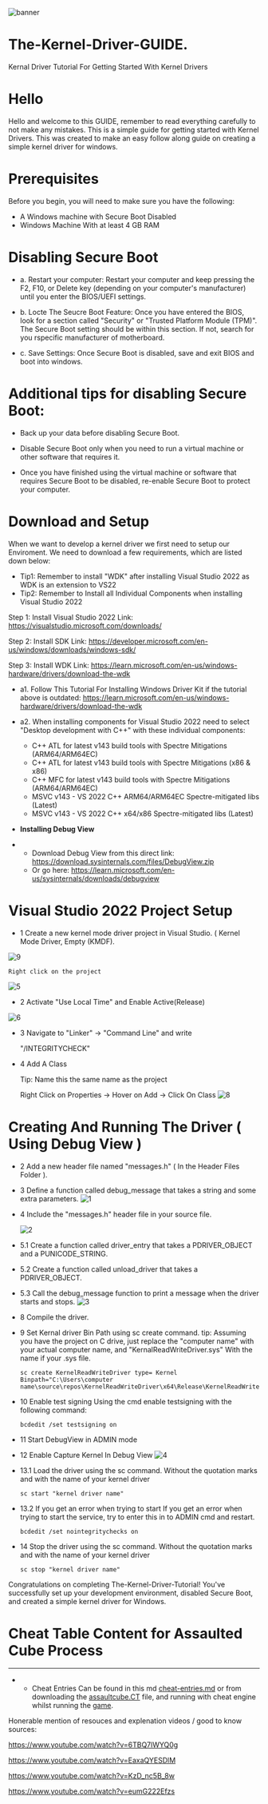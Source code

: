 ![banner](https://github.com/CollinEdward/The-Kernel-Driver-Tutorial/assets/66748817/998669c2-d062-4ce0-a671-2917e84058ca)

# The-Kernel-Driver-GUIDE.

Kernal Driver Tutorial For Getting Started With Kernel Drivers

# Hello
Hello and welcome to this GUIDE, remember to read everything carefully to not make any mistakes.
This is a simple guide for getting started with Kernel Drivers. 
This was created to make an easy follow along guide on creating a simple kernel driver for windows. 

# Prerequisites

Before you begin, you will need to make sure you have the following:

- A Windows machine with Secure Boot Disabled
- Windows Machine With at least 4 GB RAM

# Disabling Secure Boot

- a. Restart your computer: Restart your computer and keep pressing the F2, F10, or Delete key (depending on your computer's manufacturer) until you enter the BIOS/UEFI settings.

- b. Locte The Seucre Boot Feature: Once you have entered the BIOS, look for a section called "Security" or "Trusted Platform Module (TPM)". The Secure Boot setting should be within this section. If not, search for you rspecific manufacturer of motherboard. 

- c. Save Settings: Once Secure Boot is disabled, save and exit BIOS and boot into windows. 

# Additional tips for disabling Secure Boot:

- Back up your data before disabling Secure Boot.

- Disable Secure Boot only when you need to run a virtual machine or other software that requires it.

- Once you have finished using the virtual machine or software that requires Secure Boot to be disabled, re-enable Secure Boot to protect your computer.

# Download and Setup

When we want to develop a kernel driver we first need to setup our Enviroment.
We need to download a few requirements, which are listed down below:

 * Tip1: Remember to install "WDK" after installing Visual Studio 2022 as WDK is an extension to VS22
 * Tip2: Remember to Install all Individual Components when installing Visual Studio 2022

Step 1: Install Visual Studio 2022	Link: https://visualstudio.microsoft.com/downloads/

Step 2: Install SDK	Link: https://developer.microsoft.com/en-us/windows/downloads/windows-sdk/

Step 3: Install WDK	Link: https://learn.microsoft.com/en-us/windows-hardware/drivers/download-the-wdk

- a1. Follow This Tutorial For Installing Windows Driver Kit if the tutorial above is outdated: https://learn.microsoft.com/en-us/windows-hardware/drivers/download-the-wdk
- a2. When installing components for Visual Studio 2022 need to select "Desktop development with C++" with these individual components:
  
  - C++ ATL for latest v143 build tools with Spectre Mitigations (ARM64/ARM64EC)
  - C++ ATL for latest v143 build tools with Spectre Mitigations (x86 & x86)
  - C++ MFC for latest v143 build tools with Spectre Mitigations (ARM64/ARM64EC)
  - MSVC v143 - VS 2022 C++ ARM64/ARM64EC Spectre-mitigated libs (Latest)
  - MSVC v143 - VS 2022 C++ x64/x86 Spectre-mitigated libs (Latest)

- **Installing Debug View**
- * Download Debug View from this direct link: https://download.sysinternals.com/files/DebugView.zip
  * Or go here: https://learn.microsoft.com/en-us/sysinternals/downloads/debugview


# Visual Studio 2022 Project Setup 
  - 1 Create a new kernel mode driver project in Visual Studio. ( Kernel Mode Driver, Empty (KMDF).

  ![9](https://github.com/CollinEdward/The-Kernel-Driver-Tutorial/assets/66748817/51d10f13-6859-4d0b-876c-084859c57651)




    Right click on the project
    
  ![5](https://github.com/CollinEdward/The-Kernel-Driver-Tutorial/assets/66748817/5d1dd955-ca81-4faf-be77-d41adca4c1ec)
  
  - 2 Activate "Use Local Time" and Enable Active(Release)
  
  ![6](https://github.com/CollinEdward/The-Kernel-Driver-Tutorial/assets/66748817/44acad7f-24b8-4fdd-b756-b9631a7b4f61)

  - 3 Navigate to "Linker" -> "Command Line" and write

    "/INTEGRITYCHECK"

  - 4 Add A Class

    Tip: Name this the same name as the project
    
    Right Click on Properties -> Hover on Add -> Click On Class
    ![8](https://github.com/CollinEdward/The-Kernel-Driver-Tutorial/assets/66748817/ec977ceb-d804-4473-9b13-9b9bbc453c77)

  
# Creating And Running The Driver ( Using Debug View ) 

- 2 Add a new header file named "messages.h" ( In the Header Files Folder ).
- 3 Define a function called debug_message that takes a string and some extra parameters.
  ![1](https://github.com/CollinEdward/The-Kernel-Driver-Tutorial/assets/66748817/b111f975-b64c-4655-86a2-99a4e0c8a54c)

   
- 4 Include the "messages.h" header file in your source file.

  ![2](https://github.com/CollinEdward/The-Kernel-Driver-Tutorial/assets/66748817/84ad28b7-291d-4f9e-93b4-873f4d95e5e0)

- 5.1 Create a function called driver_entry that takes a PDRIVER_OBJECT and a PUNICODE_STRING.
- 5.2 Create a function called unload_driver that takes a PDRIVER_OBJECT.
- 5.3 Call the debug_message function to print a message when the driver starts and stops.
  ![3](https://github.com/CollinEdward/The-Kernel-Driver-Tutorial/assets/66748817/a4a6cdf2-47d2-48a5-8870-1c414499f0ea)

- 8 Compile the driver.

- 9 Set Kernal driver Bin Path using sc create command.
  tip: Assuming you have the project on C drive, just replace the "computer name" with your actual computer name, and "KernalReadWriteDriver.sys" With the name if your .sys file. 

      sc create KernelReadWriteDriver type= Kernel Binpath="C:\Users\computer name\source\repos\KernelReadWriteDriver\x64\Release\KernelReadWriteDriver.sys"
  
- 10 Enable test signing
  Using the cmd enable testsigning with the following command: 

      bcdedit /set testsigning on

- 11 Start DebugView in ADMIN mode
  
- 12 Enable Capture Kernel In Debug View
  ![4](https://github.com/CollinEdward/The-Kernel-Driver-Tutorial/assets/66748817/e00cb8ac-d070-43bd-b964-d3837a1b289e)

- 13.1 Load the driver using the sc command.
    Without the quotation marks and with the name of your kernel driver 

      sc start "kernel driver name"

- 13.2 If you get an error when trying to start
    If you get an error when trying to start the service, try to enter this in to ADMIN cmd and restart. 
  
      bcdedit /set nointegritychecks on

- 14 Stop the driver using the sc command.
    Without the quotation marks and with the name of your kernel driver 

      sc stop "kernel driver name"


Congratulations on completing The-Kernel-Driver-Tutorial! You've successfully set up your development environment, disabled Secure Boot, and created a simple kernel driver for Windows.

# Cheat Table Content for Assaulted Cube Process
---

- * Cheat Entries Can be found in this md [cheat-entries.md](cheat-entries.md) or from downloading the [assaultcube.CT](assaultcube.CT) file, and running with cheat engine whilst running the [game](https://github.com/assaultcube/AC/releases/tag/v1.3.0.2).

Honerable mention of resouces and explenation videos / good to know sources: 

https://www.youtube.com/watch?v=6TBQ7lWYQ0g 

https://www.youtube.com/watch?v=EaxaQYESDlM

https://www.youtube.com/watch?v=KzD_nc5B_8w

https://www.youtube.com/watch?v=eumG222Efzs

